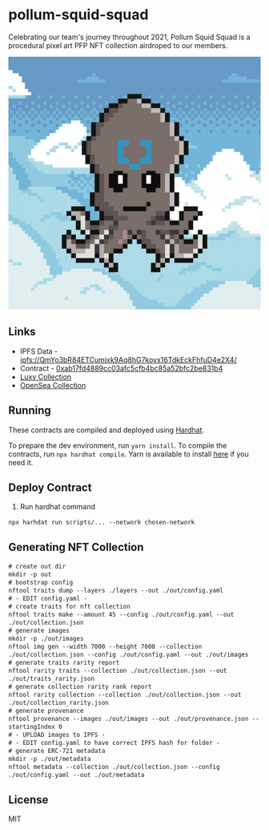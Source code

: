 # pollum-squid-squad

Celebrating our team's journey throughout 2021, Pollum Squid Squad is a procedural pixel art PFP NFT collection airdroped to our members.

![img](./art/gifs/collection-compressed.gif)

## Links
- IPFS Data - [ipfs://QmYo3bR84ETCumjxk9Aq8hG7kovx16TdkEckFhfuD4e2X4/](https://gateway.pinata.cloud/ipfs/QmYo3bR84ETCumjxk9Aq8hG7kovx16TdkEckFhfuD4e2X4)
- Contract - [0xab17fd4889cc03afc5cfb4bc85a52bfc2be831b4](https://polygonscan.com/address/0xab17fd4889cc03afc5cfb4bc85a52bfc2be831b4)
- [Luxy Collection](https://beta.luxy.io/collection/0xab17FD4889Cc03AFC5CFB4bC85a52BFc2BE831b4)
- [OpenSea Collection](https://opensea.io/collection/pollum/)

## Running
These contracts are compiled and deployed using [Hardhat](https://hardhat.org/).

To prepare the dev environment, run `yarn install`. To compile the contracts, run `npx hardhat compile`. Yarn is available to install [here](https://classic.yarnpkg.com/en/docs/install/#debian-stable) if you need it.

## Deploy Contract
1. Run hardhat command
```shell
npx harhdat run scripts/... --network chosen-network
```

## Generating NFT Collection
```
# create out dir
mkdir -p out
# bootstrap config
nftool traits dump --layers ./layers --out ./out/config.yaml
# - EDIT config.yaml -
# create traits for nft collection
nftool traits make --amount 45 --config ./out/config.yaml --out ./out/collection.json
# generate images 
mkdir -p ./out/images
nftool img gen --width 7000 --height 7000 --collection ./out/collection.json --config ./out/config.yaml --out ./out/images
# generate traits rarity report
nftool rarity traits --collection ./out/collection.json --out ./out/traits_rarity.json
# generate collection rarity rank report
nftool rarity collection --collection ./out/collection.json --out ./out/collection_rarity.json
# generate provenance
nftool provenance --images ./out/images --out ./out/provenance.json --startingIndex 0
# - UPLOAD images to IPFS -
# - EDIT config.yaml to have correct IPFS hash for folder -
# generate ERC-721 metadata
mkdir -p ./out/metadata
nftool metadata --collection ./out/collection.json --config ./out/config.yaml --out ./out/metadata
```

## License
MIT
